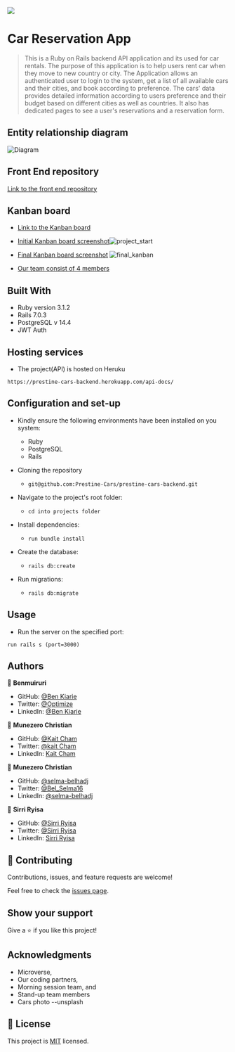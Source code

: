 ![](https://img.shields.io/badge/Microverse-blueviolet)

# Car Reservation App

> This is a Ruby on Rails backend API application and its used for car rentals. The purpose of this application is to help users rent car when they move to new country or city. The Application allows an authenticated user to login to the system, get a list of all available cars and their cities, and book according to preference. The cars' data provides detailed information according to users preference and their budget based on different cities as well as countries. It also has dedicated pages to see a user's reservations and a reservation form.

## Entity relationship diagram

![Diagram]()

## Front End repository

[Link to the front end repository](https://github.com/Prestine-Cars/prestine-cars-frontend)

## Kanban board

- [Link to the Kanban board](https://github.com/orgs/Prestine-Cars/projects/1/views/1)
- [Initial Kanban board screenshot]()![project_start](https://user-images.githubusercontent.com/2597305/186843136-4aa116ec-e828-4636-89a0-28719b890464.png)
- [Final Kanban board screenshot]()
![final_kanban](https://user-images.githubusercontent.com/2597305/186852631-8f9f00c1-c544-4b23-a025-13cd108731b9.png)

- [Our team consist of 4 members](#authors)


## Built With

- Ruby version 3.1.2
- Rails 7.0.3
- PostgreSQL v 14.4
- JWT Auth

## Hosting services

- The project(API) is hosted on Heruku
```
https://prestine-cars-backend.herokuapp.com/api-docs/
```

## Configuration and set-up

- Kindly ensure the following environments have been installed on you system:
  + Ruby
  + PostgreSQL
  + Rails

- Cloning the repository
  - ```
    git@github.com:Prestine-Cars/prestine-cars-backend.git
    ```

- Navigate to the project's root folder:
  - ```
    cd into projects folder
    ```

- Install dependencies:
  - ```
    run bundle install
    ```

- Create the database:
  - ```
    rails db:create
    ```

- Run migrations:
  - ```
    rails db:migrate
    ```

## Usage

- Run the server on the specified port:

```
run rails s (port=3000)
```

## Authors

👤 **Benmuiruri**

- GitHub: [@Ben Kiarie](https://github.com/Benmuiruri)
- Twitter: [@Optimize](https://twitter.com/_optimize)
- LinkedIn: [@Ben Kiarie](https://www.linkedin.com/in/benjamin-kiarie-180b66149/)


👤 **Munezero Christian**

- GitHub: [@Kait Cham](https://github.com/kaitcham)
- Twitter: [@kait Cham](https://twitter.com/kaitcham)
- LinkedIn: [Kait Cham](https://www.linkedin.com/in/kaitcham/)


👤 **Munezero Christian**

- GitHub: [@selma-belhadj](https://github.com/selma-belhadj)
- Twitter: [@Bel_Selma16](https://twitter.com/Bel_Selma16)
- LinkedIn: [@selma-belhadj](https://www.linkedin.com/in/selma-belhadj/)

👤 **Sirri Ryisa**

- GitHub: [@Sirri Ryisa](https://github.com/SirriRyisa)
- Twitter: [@Sirri Ryisa](https://twitter.com/n_ryisa)
- LinkedIn: [Sirri Ryisa](https://www.linkedin.com/in/sirri-ngwa-ryisa/)



## 🤝 Contributing

Contributions, issues, and feature requests are welcome!

Feel free to check the [issues page](../../issues/).

## Show your support

Give a ⭐️ if you like this project!

## Acknowledgments

- Microverse,
- Our coding partners,
- Morning session team, and
- Stand-up team members
- Cars photo --unsplash

## 📝 License

This project is [MIT](./LICENSE) licensed.
